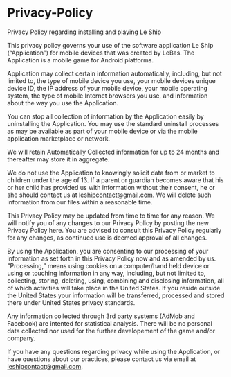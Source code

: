 # Privacy-Policy
Privacy Policy regarding installing and playing Le Ship

This privacy policy governs your use of the software application Le Ship (“Application”) for mobile devices that was created by LeBas. The Application is a mobile game for Android platforms.

Application may collect certain information automatically, including, but not limited to, the type of mobile device you use, your mobile devices unique device ID, the IP address of your mobile device, your mobile operating system, the type of mobile Internet browsers you use, and information about the way you use the Application.

You can stop all collection of information by the Application easily by uninstalling the Application. You may use the standard uninstall processes as may be available as part of your mobile device or via the mobile application marketplace or network.

We will retain Automatically Collected information for up to 24 months and thereafter may store it in aggregate.

We do not use the Application to knowingly solicit data from or market to children under the age of 13. If a parent or guardian becomes aware that his or her child has provided us with information without their consent, he or she should contact us at leshipcontact@gmail.com. We will delete such information from our files within a reasonable time.

This Privacy Policy may be updated from time to time for any reason. We will notify you of any changes to our Privacy Policy by posting the new Privacy Policy here. You are advised to consult this Privacy Policy regularly for any changes, as continued use is deemed approval of all changes.

By using the Application, you are consenting to our processing of your information as set forth in this Privacy Policy now and as amended by us. "Processing,” means using cookies on a computer/hand held device or using or touching information in any way, including, but not limited to, collecting, storing, deleting, using, combining and disclosing information, all of which activities will take place in the United States. If you reside outside the United States your information will be transferred, processed and stored there under United States privacy standards.

Any information collected through 3rd party systems (AdMob and Facebook) are intented for statistical analysis. There will be no personal data collected nor used for the further developement of the game and/or company.

If you have any questions regarding privacy while using the Application, or have questions about our practices, please contact us via email at leshipcontact@gmail.com.
